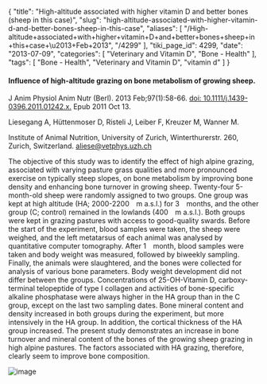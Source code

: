 {
    "title": "High-altitude associated with higher vitamin D and better bones (sheep in this case)",
    "slug": "high-altitude-associated-with-higher-vitamin-d-and-better-bones-sheep-in-this-case",
    "aliases": [
        "/High-altitude+associated+with+higher+vitamin+D+and+better+bones+sheep+in+this+case+\u2013+Feb+2013",
        "/4299"
    ],
    "tiki_page_id": 4299,
    "date": "2013-07-09",
    "categories": [
        "Veterinary and Vitamin D",
        "Bone - Health"
    ],
    "tags": [
        "Bone - Health",
        "Veterinary and Vitamin D",
        "vitamin d"
    ]
}


#### Influence of high-altitude grazing on bone metabolism of growing sheep.

J Anim Physiol Anim Nutr (Berl). 2013 Feb;97(1):58-66. [doi: 10.1111/j.1439-0396.2011.01242.x.](https://doi.org/10.1111/j.1439-0396.2011.01242.x.) Epub 2011 Oct 13.

Liesegang A, Hüttenmoser D, Risteli J, Leiber F, Kreuzer M, Wanner M.

Institute of Animal Nutrition, University of Zurich, Winterthurerstr. 260, Zurich, Switzerland. aliese@vetphys.uzh.ch

The objective of this study was to identify the effect of high alpine grazing, associated with varying pasture grass qualities and more pronounced exercise on typically steep slopes, on bone metabolism by improving bone density and enhancing bone turnover in growing sheep. Twenty-four 5-month-old sheep were randomly assigned to two groups. One group was kept at high altitude (HA; 2000-2200 m a.s.l.) for 3 months, and the other group (C; control) remained in the lowlands (400 m a.s.l.). Both groups were kept in grazing pastures with access to good-quality swards. Before the start of the experiment, blood samples were taken, the sheep were weighed, and the left metatarsus of each animal was analysed by quantitative computer tomography. After 1 month, blood samples were taken and body weight was measured, followed by biweekly sampling. Finally, the animals were slaughtered, and the bones were collected for analysis of various bone parameters. Body weight development did not differ between the groups. Concentrations of 25-OH-Vitamin D, carboxy-terminal telopeptide of type I collagen and activities of bone-specific alkaline phosphatase were always higher in the HA group than in the C group, except on the last two sampling dates. Bone mineral content and density increased in both groups during the experiment, but more intensively in the HA group. In addition, the cortical thickness of the HA group increased. The present study demonstrates an increase in bone turnover and mineral content of the bones of the growing sheep grazing in high alpine pastures. The factors associated with HA grazing, therefore, clearly seem to improve bone composition.

<img src="https://d1bk1kqxc0sym.cloudfront.net/attachments/jpeg/sheep-vitamin-d.jpg" alt="image">